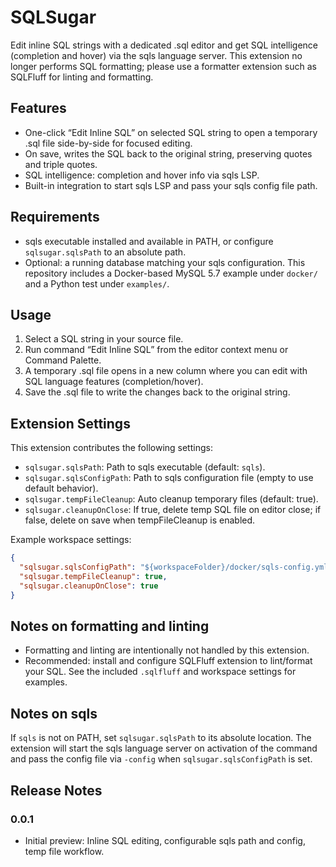 # SQLSugar

Edit inline SQL strings with a dedicated .sql editor and get SQL intelligence (completion and hover) via the sqls language server. This extension no longer performs SQL formatting; please use a formatter extension such as SQLFluff for linting and formatting.

## Features
- One-click “Edit Inline SQL” on selected SQL string to open a temporary .sql file side-by-side for focused editing.
- On save, writes the SQL back to the original string, preserving quotes and triple quotes.
- SQL intelligence: completion and hover info via sqls LSP.
- Built-in integration to start sqls LSP and pass your sqls config file path.

## Requirements
- sqls executable installed and available in PATH, or configure `sqlsugar.sqlsPath` to an absolute path.
- Optional: a running database matching your sqls configuration. This repository includes a Docker-based MySQL 5.7 example under `docker/` and a Python test under `examples/`.

## Usage
1. Select a SQL string in your source file.
2. Run command “Edit Inline SQL” from the editor context menu or Command Palette.
3. A temporary .sql file opens in a new column where you can edit with SQL language features (completion/hover).
4. Save the .sql file to write the changes back to the original string.

## Extension Settings
This extension contributes the following settings:
- `sqlsugar.sqlsPath`: Path to sqls executable (default: `sqls`).
- `sqlsugar.sqlsConfigPath`: Path to sqls configuration file (empty to use default behavior).
- `sqlsugar.tempFileCleanup`: Auto cleanup temporary files (default: true).
- `sqlsugar.cleanupOnClose`: If true, delete temp SQL file on editor close; if false, delete on save when tempFileCleanup is enabled.

Example workspace settings:
```json
{
  "sqlsugar.sqlsConfigPath": "${workspaceFolder}/docker/sqls-config.yml",
  "sqlsugar.tempFileCleanup": true,
  "sqlsugar.cleanupOnClose": true
}
```

## Notes on formatting and linting
- Formatting and linting are intentionally not handled by this extension.
- Recommended: install and configure SQLFluff extension to lint/format your SQL. See the included `.sqlfluff` and workspace settings for examples.

## Notes on sqls
If `sqls` is not on PATH, set `sqlsugar.sqlsPath` to its absolute location. The extension will start the sqls language server on activation of the command and pass the config file via `-config` when `sqlsugar.sqlsConfigPath` is set.

## Release Notes
### 0.0.1
- Initial preview: Inline SQL editing, configurable sqls path and config, temp file workflow.
